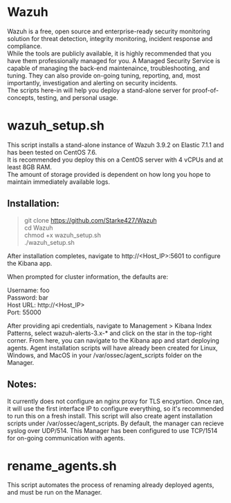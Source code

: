# Wazuh

Wazuh is a free, open source and enterprise-ready security monitoring solution for threat detection, integrity monitoring, incident response and compliance.  
While the tools are publicly available, it is highly recommended that you have them professionally managed for you. A Managed Security Service is capable of managing the back-end maintenaince, troubleshooting, and tuning. They can also provide on-going tuning, reporting, and, most importantly, investigation and alerting on security incidents.  
The scripts here-in will help you deploy a stand-alone server for proof-of-concepts, testing, and personal usage.

# wazuh_setup.sh

This script installs a stand-alone instance of Wazuh 3.9.2 on Elastic 7.1.1 and has been tested on CentOS 7.6.  
It is recommended you deploy this on a CentOS server with 4 vCPUs and at least 8GB RAM.  
The amount of storage provided is dependent on how long you hope to maintain immediately available logs.  

## Installation:

> git clone https://github.com/Starke427/Wazuh  
> cd Wazuh  
> chmod +x wazuh_setup.sh  
> ./wazuh_setup.sh



After installation completes, navigate to http://<Host_IP>:5601 to configure the Kibana app.  

When prompted for cluster information, the defaults are:  

Username: foo  
Password: bar  
Host URL: http://<Host_IP>  
Port: 55000  



After providing api credentials, navigate to Management > Kibana Index Patterns, select wazuh-alerts-3.x-* and click on the star in the top-right corner. From here, you can navigate to the Kibana app and start deploying agents. Agent installation scripts will have already been created for Linux, Windows, and MacOS in your /var/ossec/agent_scripts folder on the Manager.



## Notes:

It currently does not configure an nginx proxy for TLS  encyprtion.
Once ran, it will use the first interface IP to configure everything, so it's recommended to run this on a fresh install.
This script will also create agent installation scripts under /var/ossec/agent_scripts.
By default, the manager can recieve syslog over UDP/514.
This Manager has been configured to use TCP/1514 for on-going communication with agents.

# rename_agents.sh

This script automates the process of renaming already deployed agents, and must be run on the Manager.
